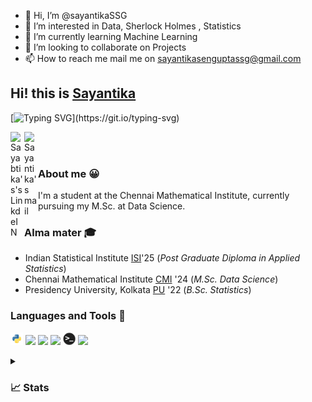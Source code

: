 - 👋 Hi, I’m @sayantikaSSG
- 👀 I’m interested in Data, Sherlock Holmes , Statistics
- 🌱 I’m currently learning Machine Learning
- 💞️ I’m looking to collaborate on Projects
- 📫 How to reach me mail me on sayantikasenguptassg@gmail.com

<!---
sayantikaSSG/sayantikaSSG is a ✨ special ✨ repository because its `README.md` (this file) appears on your GitHub profile.
You can click the Preview link to take a look at your changes.
--->
## Hi! this is [Sayantika](https://www.linkedin.com/in/sayantikassg/)

[![Typing SVG](https://readme-typing-svg.demolab.com?font=Fira+Code&duration=10000&pause=1000&color=5F56F7&width=435&lines=Welcome+to+my+GitHub+.+.+.)](https://git.io/typing-svg)

<a href="https://www.linkedin.com/in/sayantikassg/">
  <img align="left" alt="Sayabtika's's LinkdeIN" width="22px" src="https://cdn.jsdelivr.net/npm/simple-icons@v3/icons/linkedin.svg" />
</a>
<a href="mailto:sayantika@cmi.ac.in">
  <img align="left" alt="Sayantika's mail" width="22px" src="https://cdn.jsdelivr.net/npm/simple-icons@3.4.1/icons/gmail.svg" />
</a>
<br></br>

### About me :grinning:
I'm a student at the Chennai Mathematical Institute, currently pursuing my M.Sc. at Data Science. 

### Alma mater :mortar_board:
- Indian Statistical Institute    [ISI](https://www.isical.ac.in/)'25 (*Post Graduate Diploma in Applied Statistics*)
- Chennai Mathematical Institute  [CMI](https://www.cmi.ac.in/) '24 (*M.Sc. Data Science*)
- Presidency University, Kolkata  [PU](https://presiuniv.ac.in/) '22 (*B.Sc. Statistics*)

### Languages and Tools :rocket:

<code><img height="20" src="https://raw.githubusercontent.com/github/explore/80688e429a7d4ef2fca1e82350fe8e3517d3494d/topics/python/python.png"></code>
<code><img height="20" src="https://git-scm.com/images/logos/downloads/Git-Icon-1788C.png"></code>
<code><img height="20" src="https://www.r-project.org/logo/Rlogo.svg"></code>
<code><img height="20" src="https://upload.wikimedia.org/wikipedia/commons/9/92/LaTeX_logo.svg"></code>
<code><img height="20" src="https://raw.githubusercontent.com/github/explore/80688e429a7d4ef2fca1e82350fe8e3517d3494d/topics/terminal/terminal.png"></code>
<code><img height="20" src="https://cdn.freebiesupply.com/logos/large/2x/mysql-6-logo-png-transparent.png"></code>



<details>
<summary><h3>📈 Stats</h3></summary>

### My Github Stats
![](http://github-profile-summary-cards.vercel.app/api/cards/profile-details?username=sayantikaSSG&theme=dracula) 

![](http://github-profile-summary-cards.vercel.app/api/cards/repos-per-language?username=sayantikaSSG&theme=dracula) 
![](http://github-profile-summary-cards.vercel.app/api/cards/most-commit-language?username=sayantikaSSG&theme=dracula)

</details>

